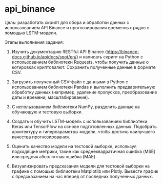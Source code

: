 # api_binance
Цель: разработать скрипт для сбора и обработки данных с использованием API Binance и прогнозирования временных рядов с помощью LSTM-модели.

Этапы выполнения задания:

1. Изучить документацию RESTful API Binance (https://binance-docs.github.io/apidocs/spot/en/) и написать скрипт на Python с использованием библиотеки Requests, чтобы получить данные о котировках криптовалют. Сохранить полученные данные в формате CSV.

2. Загрузить полученный CSV-файл с данными в Python с использованием библиотеки Pandas и выполнить предварительную обработку данных (например, удаление пропусков, преобразование даты и времени, масштабирование).

3. С использованием библиотеки NumPy, разделить данные на обучающую и тестовую выборки.

4. Создать и обучить LSTM-модель с использованием библиотеки Keras или TensorFlow на основе подготовленных данных. Подобрать архитектуру и гиперпараметры модели, чтобы достичь наилучшего качества прогнозирования.

5. Оценить качество модели на тестовой выборке, используя подходящие метрики, такие как среднеквадратичная ошибка (MSE) или средняя абсолютная ошибка (MAE).

6. Визуализировать предсказания модели для тестовой выборки на графике с помощью библиотеки Matplotlib или Plotly. Вывести график с предсказанием на час вперед от последних полученных данных.
